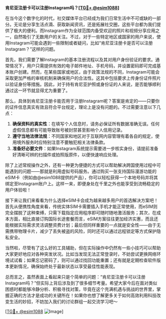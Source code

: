 **肯尼亚注册卡可以注册Instagram吗？[[TG💪+ @esim1088](https://t.me/s/esim1088)]**

在当今这个数字化的时代，社交媒体平台已经成为我们日常生活中不可或缺的一部分。无论是分享生活点滴、获取新闻资讯，还是拓展社交圈，这些平台都为我们提供了极大的便利。而Instagram作为全球范围内备受欢迎的照片和视频分享应用之一，自然吸引了无数用户的关注。不过，对于一些特定地区或国家的用户来说，使用Instagram可能会遇到一些限制或者疑问，比如“肯尼亚注册卡是否可以注册Instagram？”这样的问题。

首先，我们需要了解Instagram的基本注册流程以及其对用户身份验证的要求。通常情况下，用户只需提供有效的电子邮件地址、手机号码，并设置密码即可完成基本账户创建。然而，在某些国家或地区，由于政策法规的不同，Instagram可能会采取更加严格的审核机制来确保用户的合法性。这其中包括要求上传身份证件照片以验证身份等措施。因此，对于持有肯尼亚护照或身份证的人来说，是否能够顺利通过这一环节就显得尤为重要了。

那么，具体到肯尼亚注册卡能否用于注册Instagram呢？答案是肯定的——只要你的证件信息真实有效且符合平台规定，理论上是没有问题的。不过需要注意以下几点：

1. **确保资料的真实性**：在填写个人信息时，请务必保证所有数据准确无误。任何虚假信息都有可能导致账号被封禁甚至影响个人信用记录。
2. **遵守当地法律法规**：不同国家和地区对于互联网内容管理有着各自的规定，使用境外服务时应特别注意不要触犯相关法律条款。
3. **准备好必要文件**：如果Instagram系统提示需要进一步核实身份，请提前准备好清晰可辨的扫描件或拍照版原件，以便快速响应处理。

除了上述常规操作之外，还有一种更为便捷的方式可以帮助解决跨国使用过程中可能遇到的问题——那就是利用虚拟号码服务。通过购买一张支持国际漫游功能的eSIM卡（例如由@esim1088提供的产品），你可以轻松获得一个本地号码并将其绑定至Instagram账户上。这样一来，即便身处在千里之外也能享受到流畅稳定的用户体验啦！

接下来让我们来看看为什么选择eSIM卡会成为越来越多用户的首选解决方案吧！首先从便携性角度来看，传统实体SIM卡需要插入手机才能正常使用，而eSIM则完全摆脱了这种束缚，只需下载指定应用程序即可随时随地激活服务；其次，在成本方面，相比直接订购国际长途套餐而言，eSIM方案往往更加经济实惠，而且还能根据实际需求灵活调整资费计划；最后但同样重要的一点就是安全性——由于无需携带物理卡片，减少了丢失被盗的风险，同时还可以通过远程锁定等方式保护隐私安全。

当然啦，尽管有了这么好的工具辅助，但在实际操作中仍然有一些小技巧可以帮助大家更好地应对各种突发状况。比如当发现无法正常登录时，不妨尝试更换网络环境试试看；如果忘记密码了，则可以通过找回功能重置；还有就是定期检查软件版本更新情况，确保始终处于最新状态以享受最佳性能表现。

总而言之，虽然表面上看起来只是个简单的问题：“肯尼亚注册卡可以注册Instagram吗？”但实际上背后涉及到了很多细节考量。希望大家今后在面对类似困惑时都能够冷静分析、积极寻找对策，毕竟在这个充满机遇与挑战的世界里，掌握正确的方法才是成功的关键所在！如果你也想了解更多关于如何高效利用科技改变生活的妙招，不妨加入我们的讨论群组一起交流学习吧～

[[TG💪+ @esim1088](https://t.me/s/esim1088) ![Image](https://i.postimg.cc/4NQfJmqS/Snipaste-2025-05-13-00-14-12.png)]